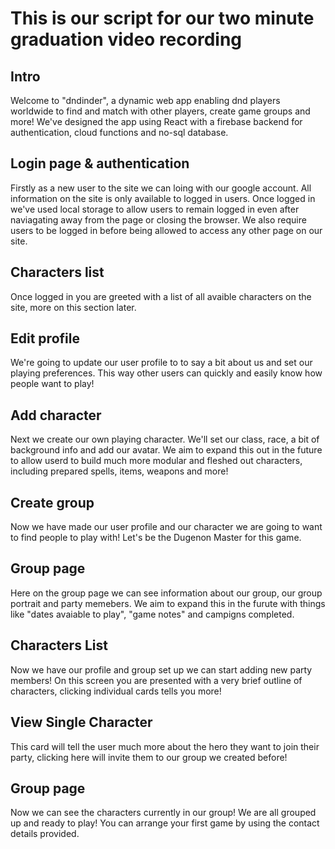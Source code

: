 # This is our script for our two minute graduation video recording

## Intro

Welcome to "dndinder", a dynamic web app enabling dnd players worldwide to find and match with other players, create game groups and more! We've designed the app using React with a firebase backend for authentication, cloud functions and no-sql database.

## Login page & authentication

Firstly as a new user to the site we can loing with our google account. All information on the site is only available to logged in users. Once logged in we've used local storage to allow users to remain logged in even after naviagating away from the page or closing the browser. We also require users to be logged in before being allowed to access any other page on our site.

## Characters list
Once logged in you are greeted with a list of all avaible characters on the site, more on this section later.


## Edit profile

We're going to update our user profile to to say a bit about us and set our playing preferences. This way other users can quickly and easily know how people want to play!

## Add character

Next we create our own playing character. We'll set our class, race, a bit of background info and add our avatar. We aim to expand this out in the future to allow userd to build much more modular and fleshed out characters, including prepared spells, items, weapons and more!

## Create group
Now we have made our user profile and our character we are going to want to find people to play with! Let's be the Dugenon Master for this game.


## Group page
Here on the group page we can see information about our group, our group portrait and party memebers. We aim to expand this in the furute with things like "dates avaiable to play", "game notes" and campigns completed. 

## Characters List

Now we have our profile and group set up we can start adding new party members! On this screen you are presented with a very brief outline of characters, clicking individual cards tells you more!

## View Single Character

This card will tell the user much more about the hero they want to join their party, clicking here will invite them to our group we created before!

## Group page

Now we can see the characters currently in our group! We are all grouped up and ready to play! You can arrange your first game by using the contact details provided. 
